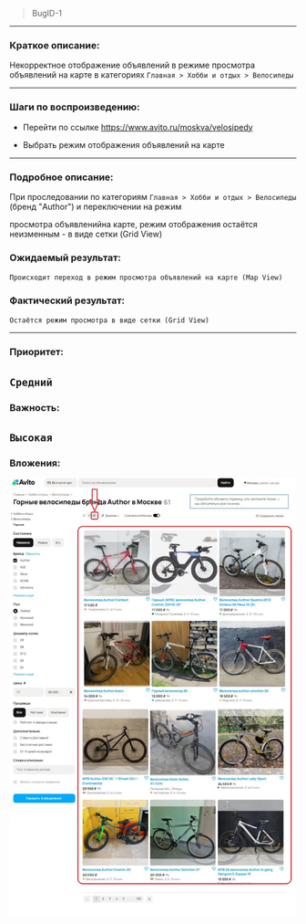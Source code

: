>BugID-1
___
### Краткое описание:

Некорректное отображение объявлений 
в режиме просмотра объявлений на карте в категориях 
`Главная > Хобби и отдых > Велосипеды`
___
### Шаги по воспроизведению:

+ Перейти по ссылке https://www.avito.ru/moskva/velosipedy

+ Выбрать режим отображения объявлений на карте
___
### Подробное описание:

При проследовании по категориям `Главная > Хобби и отдых > Велосипеды` (бренд "Author")
 и переключении на режим 
 
 просмотра объявленийна карте,
 режим отображения остаётся неизменным - в виде сетки (Grid View)

### Ожидаемый результат:

    Происходит переход в режим просмотра объявлений на карте (Map View)

### Фактический результат:

    Остаётся режим просмотра в виде сетки (Grid View)
___
        
### Приоритет:

## `Средний`

### Важность:

## `Высокая`

### Вложения:

![Header](https://github.com/GitHoms/Avito-Internship-assignments-2025/blob/main/Assets/Task%231-bugID%231.jpg?raw=true)

